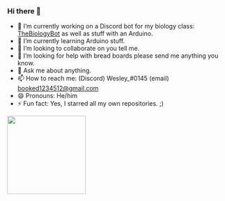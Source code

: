 ### Hi there 👋

- 🔭 I’m currently working on a Discord bot for my biology class: [TheBiologyBot](https://github.com/CSWesley/TheBiologyBot) as well as stuff with an Arduino.
- 🌱 I’m currently learning Arduino stuff.
- 👯 I’m looking to collaborate on you tell me.
- 🤔 I’m looking for help with bread boards please send me anything you know.
- 💬 Ask me about anything.
- 📫 How to reach me: (Discord) Wesley_#0145 (email) booked1234512@gmail.com
- 😄 Pronouns: He/him
- ⚡ Fun fact: Yes, I starred all my own repositories. ;)

<img height="180em" src="https://github-readme-stats.vercel.app/api?username=CSWesley&show_icons=true&hide_border=true&&count_private=true&include_all_commits=true" />
